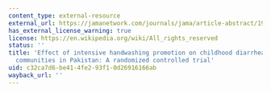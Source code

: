 ```yaml
---
content_type: external-resource
external_url: https://jamanetwork.com/journals/jama/article-abstract/198846
has_external_license_warning: true
license: https://en.wikipedia.org/wiki/All_rights_reserved
status: ''
title: 'Effect of intensive handwashing promotion on childhood diarrhea in high-risk
  communities in Pakistan: A randomized controlled trial'
uid: c32ca7d6-be41-4fe2-93f1-0d26916166ab
wayback_url: ''
---
```

